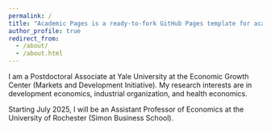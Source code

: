 ```yaml
---
permalink: /
title: "Academic Pages is a ready-to-fork GitHub Pages template for academic personal websites"
author_profile: true
redirect_from: 
  - /about/
  - /about.html
---
```


I am a Postdoctoral Associate at Yale University at the Economic Growth Center (Markets and Development Initiative). My research interests are in development economics, industrial organization, and health economics.

Starting July 2025, I will be an Assistant Professor of Economics at the University of Rochester (Simon Business School).
